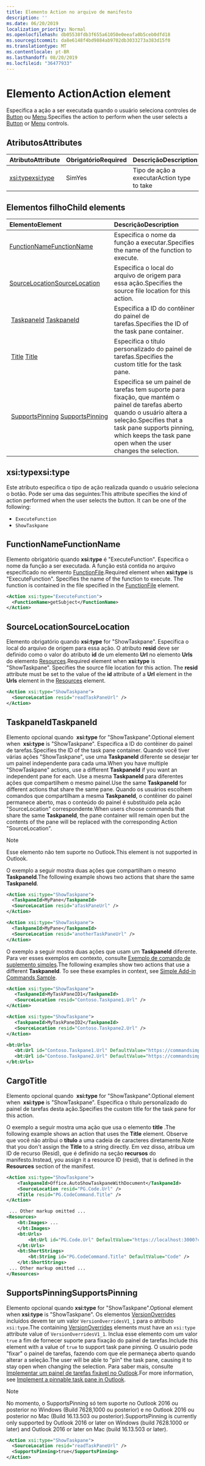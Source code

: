 ```yaml
---
title: Elemento Action no arquivo de manifesto
description: ''
ms.date: 06/20/2019
localization_priority: Normal
ms.openlocfilehash: db05538fdb3f655a61050e0eeafa0b5ceb0dfd18
ms.sourcegitcommit: da8e6148f4bd9884ab9702db3033273a383d15f0
ms.translationtype: MT
ms.contentlocale: pt-BR
ms.lasthandoff: 08/20/2019
ms.locfileid: "36477933"
---
```

# <a name="action-element"></a><span data-ttu-id="3e5f6-102">Elemento Action</span><span class="sxs-lookup"><span data-stu-id="3e5f6-102">Action element</span></span>

<span data-ttu-id="3e5f6-103">Especifica a ação a ser executada quando o usuário seleciona controles de [Button](control.md#button-control) ou [Menu](control.md#menu-dropdown-button-controls).</span><span class="sxs-lookup"><span data-stu-id="3e5f6-103">Specifies the action to perform when the user selects a  [Button](control.md#button-control) or [Menu](control.md#menu-dropdown-button-controls) controls.</span></span>

## <a name="attributes"></a><span data-ttu-id="3e5f6-104">Atributos</span><span class="sxs-lookup"><span data-stu-id="3e5f6-104">Attributes</span></span>

|  <span data-ttu-id="3e5f6-105">Atributo</span><span class="sxs-lookup"><span data-stu-id="3e5f6-105">Attribute</span></span>  |  <span data-ttu-id="3e5f6-106">Obrigatório</span><span class="sxs-lookup"><span data-stu-id="3e5f6-106">Required</span></span>  |  <span data-ttu-id="3e5f6-107">Descrição</span><span class="sxs-lookup"><span data-stu-id="3e5f6-107">Description</span></span>  |
|:-----|:-----|:-----|
|  [<span data-ttu-id="3e5f6-108">xsi:type</span><span class="sxs-lookup"><span data-stu-id="3e5f6-108">xsi:type</span></span>](#xsitype)  |  <span data-ttu-id="3e5f6-109">Sim</span><span class="sxs-lookup"><span data-stu-id="3e5f6-109">Yes</span></span>  | <span data-ttu-id="3e5f6-110">Tipo de ação a executar</span><span class="sxs-lookup"><span data-stu-id="3e5f6-110">Action type to take</span></span>|

## <a name="child-elements"></a><span data-ttu-id="3e5f6-111">Elementos filho</span><span class="sxs-lookup"><span data-stu-id="3e5f6-111">Child elements</span></span>

|  <span data-ttu-id="3e5f6-112">Elemento</span><span class="sxs-lookup"><span data-stu-id="3e5f6-112">Element</span></span> |  <span data-ttu-id="3e5f6-113">Descrição</span><span class="sxs-lookup"><span data-stu-id="3e5f6-113">Description</span></span>  |
|:-----|:-----|
|  [<span data-ttu-id="3e5f6-114">FunctionName</span><span class="sxs-lookup"><span data-stu-id="3e5f6-114">FunctionName</span></span>](#functionname) |    <span data-ttu-id="3e5f6-115">Especifica o nome da função a executar.</span><span class="sxs-lookup"><span data-stu-id="3e5f6-115">Specifies the name of the function to execute.</span></span> |
|  [<span data-ttu-id="3e5f6-116">SourceLocation</span><span class="sxs-lookup"><span data-stu-id="3e5f6-116">SourceLocation</span></span>](#sourcelocation) |    <span data-ttu-id="3e5f6-117">Especifica o local do arquivo de origem para essa ação.</span><span class="sxs-lookup"><span data-stu-id="3e5f6-117">Specifies the source file location for this action.</span></span> |
| <span data-ttu-id="3e5f6-118"> [TaskpaneId](#taskpaneid)</span><span class="sxs-lookup"><span data-stu-id="3e5f6-118"> [TaskpaneId](#taskpaneid)</span></span> | <span data-ttu-id="3e5f6-119">Especifica a ID do contêiner do painel de tarefas.</span><span class="sxs-lookup"><span data-stu-id="3e5f6-119">Specifies the ID of the task pane container.</span></span>|
| <span data-ttu-id="3e5f6-120"> [Title](#title)</span><span class="sxs-lookup"><span data-stu-id="3e5f6-120"> [Title](#title)</span></span> | <span data-ttu-id="3e5f6-121">Especifica o título personalizado do painel de tarefas.</span><span class="sxs-lookup"><span data-stu-id="3e5f6-121">Specifies the custom title for the task pane.</span></span>|
| <span data-ttu-id="3e5f6-122"> [SupportsPinning](#supportspinning)</span><span class="sxs-lookup"><span data-stu-id="3e5f6-122"> [SupportsPinning](#supportspinning)</span></span> | <span data-ttu-id="3e5f6-123">Especifica se um painel de tarefas tem suporte para fixação, que mantém o painel de tarefas aberto quando o usuário altera a seleção.</span><span class="sxs-lookup"><span data-stu-id="3e5f6-123">Specifies that a task pane supports pinning, which keeps the task pane open when the user changes the selection.</span></span>|
  

## <a name="xsitype"></a><span data-ttu-id="3e5f6-124">xsi:type</span><span class="sxs-lookup"><span data-stu-id="3e5f6-124">xsi:type</span></span>

<span data-ttu-id="3e5f6-p101">Este atributo especifica o tipo de ação realizada quando o usuário seleciona o botão. Pode ser uma das seguintes:</span><span class="sxs-lookup"><span data-stu-id="3e5f6-p101">This attribute specifies the kind of action performed when the user selects the button. It can be one of the following:</span></span>

- `ExecuteFunction`
- `ShowTaskpane`

## <a name="functionname"></a><span data-ttu-id="3e5f6-127">FunctionName</span><span class="sxs-lookup"><span data-stu-id="3e5f6-127">FunctionName</span></span>

<span data-ttu-id="3e5f6-p102">Elemento obrigatório quando **xsi:type** é "ExecuteFunction". Especifica o nome da função a ser executada. A função está contida no arquivo especificado no elemento [FunctionFile](functionfile.md).</span><span class="sxs-lookup"><span data-stu-id="3e5f6-p102">Required element when **xsi:type** is "ExecuteFunction". Specifies the name of the function to execute. The function is contained in the file specified in the [FunctionFile](functionfile.md) element.</span></span>

```xml
<Action xsi:type="ExecuteFunction">
  <FunctionName>getSubject</FunctionName>
</Action>
```

## <a name="sourcelocation"></a><span data-ttu-id="3e5f6-131">SourceLocation</span><span class="sxs-lookup"><span data-stu-id="3e5f6-131">SourceLocation</span></span>

<span data-ttu-id="3e5f6-p103">Elemento obrigatório quando **xsi:type** for "ShowTaskpane". Especifica o local do arquivo de origem para essa ação. O atributo **resid** deve ser definido como o valor do atributo **id** de um elemento **Url** no elemento **Urls** do elemento [Resources](resources.md).</span><span class="sxs-lookup"><span data-stu-id="3e5f6-p103">Required element when  **xsi:type** is "ShowTaskpane". Specifies the source file location for this action. The **resid** attribute must be set to the value of the **id** attribute of a **Url** element in the **Urls** element in the [Resources](resources.md) element.</span></span>

```xml
<Action xsi:type="ShowTaskpane">
  <SourceLocation resid="readTaskPaneUrl" />
</Action>
```  

## <a name="taskpaneid"></a><span data-ttu-id="3e5f6-135">TaskpaneId</span><span class="sxs-lookup"><span data-stu-id="3e5f6-135">TaskpaneId</span></span>

<span data-ttu-id="3e5f6-136">Elemento opcional quando  **xsi:type** for "ShowTaskpane".</span><span class="sxs-lookup"><span data-stu-id="3e5f6-136">Optional element when  **xsi:type** is "ShowTaskpane".</span></span> <span data-ttu-id="3e5f6-137">Especifica a ID do contêiner do painel de tarefas.</span><span class="sxs-lookup"><span data-stu-id="3e5f6-137">Specifies the ID of the task pane container.</span></span> <span data-ttu-id="3e5f6-138">Quando você tiver várias ações "ShowTaskpane", use uma **TaskpaneId** diferente se desejar ter um painel independente para cada uma.</span><span class="sxs-lookup"><span data-stu-id="3e5f6-138">When you have multiple "ShowTaskpane" actions, use a different **TaskpaneId** if you want an independent pane for each.</span></span> <span data-ttu-id="3e5f6-139">Use a mesma **TaskpaneId** para diferentes ações que compartilhem o mesmo painel.</span><span class="sxs-lookup"><span data-stu-id="3e5f6-139">Use the same **TaskpaneId** for  different actions that share the same pane.</span></span> <span data-ttu-id="3e5f6-140">Quando os usuários escolhem comandos que compartilham a mesma **TaskpaneId**, o contêiner do painel permanece aberto, mas o conteúdo do painel é substituído pela ação "SourceLocation" correspondente.</span><span class="sxs-lookup"><span data-stu-id="3e5f6-140">When users choose commands that share the same **TaskpaneId**, the pane container will remain open but the contents of the pane will be replaced with the corresponding Action "SourceLocation".</span></span>

> [!NOTE]
> <span data-ttu-id="3e5f6-141">Esse elemento não tem suporte no Outlook.</span><span class="sxs-lookup"><span data-stu-id="3e5f6-141">This element is not supported in Outlook.</span></span>

<span data-ttu-id="3e5f6-142">O exemplo a seguir mostra duas ações que compartilham o mesmo **TaskpaneId**.</span><span class="sxs-lookup"><span data-stu-id="3e5f6-142">The following example shows two actions that share the same **TaskpaneId**.</span></span>

```xml
<Action xsi:type="ShowTaskpane">
  <TaskpaneId>MyPane</TaskpaneId>
  <SourceLocation resid="aTaskPaneUrl" />
</Action>

<Action xsi:type="ShowTaskpane">
  <TaskpaneId>MyPane</TaskpaneId>
  <SourceLocation resid="anotherTaskPaneUrl" />
</Action>
```  

<span data-ttu-id="3e5f6-p105">O exemplo a seguir mostra duas ações que usam um **TaskpaneId** diferente. Para ver esses exemplos em contexto, consulte [Exemplo de comando de suplemento simples](https://github.com/OfficeDev/Office-Add-in-Commands-Samples/blob/master/Simple/Manifest/SimpleAddin.xml).</span><span class="sxs-lookup"><span data-stu-id="3e5f6-p105">The following examples show two actions that use a different **TaskpaneId**. To see these examples in context, see [Simple Add-in Commands Sample](https://github.com/OfficeDev/Office-Add-in-Commands-Samples/blob/master/Simple/Manifest/SimpleAddin.xml).</span></span>

```xml
<Action xsi:type="ShowTaskpane">
   <TaskpaneId>MyTaskPaneID1</TaskpaneId>
   <SourceLocation resid="Contoso.Taskpane1.Url" />
</Action>

<Action xsi:type="ShowTaskpane">
   <TaskpaneId>MyTaskPaneID2</TaskpaneId>
   <SourceLocation resid="Contoso.Taskpane2.Url" />
</Action>
```  

```xml
<bt:Urls>
   <bt:Url id="Contoso.Taskpane1.Url" DefaultValue="https://commandsimple.azurewebsites.net/Taskpane.html" />
   <bt:Url id="Contoso.Taskpane2.Url" DefaultValue="https://commandsimple.azurewebsites.net/Taskpane2.html" />
</bt:Urls>
```  

## <a name="title"></a><span data-ttu-id="3e5f6-145">Cargo</span><span class="sxs-lookup"><span data-stu-id="3e5f6-145">Title</span></span>

<span data-ttu-id="3e5f6-146">Elemento opcional quando  **xsi:type** for "ShowTaskpane".</span><span class="sxs-lookup"><span data-stu-id="3e5f6-146">Optional element when  **xsi:type** is "ShowTaskpane".</span></span> <span data-ttu-id="3e5f6-147">Especifica o título personalizado do painel de tarefas desta ação.</span><span class="sxs-lookup"><span data-stu-id="3e5f6-147">Specifies the custom title for the task pane for this action.</span></span>

<span data-ttu-id="3e5f6-148">O exemplo a seguir mostra uma ação que usa o elemento **title** .</span><span class="sxs-lookup"><span data-stu-id="3e5f6-148">The following example shows an action that uses the **Title** element.</span></span> <span data-ttu-id="3e5f6-149">Observe que você não atribui o **título** a uma cadeia de caracteres diretamente.</span><span class="sxs-lookup"><span data-stu-id="3e5f6-149">Note that you don't assign the **Title** to a string directly.</span></span> <span data-ttu-id="3e5f6-150">Em vez disso, atribua um ID de recurso (Resid), que é definido na seção **recursos** do manifesto.</span><span class="sxs-lookup"><span data-stu-id="3e5f6-150">Instead, you assign it a resource ID (resid), that is defined in the **Resources** section of the manifest.</span></span>

```xml
<Action xsi:type="ShowTaskpane">
    <TaskpaneId>Office.AutoShowTaskpaneWithDocument</TaskpaneId>
    <SourceLocation resid="PG.Code.Url" />
    <Title resid="PG.CodeCommand.Title" />
</Action>

 ... Other markup omitted ...
<Resources>
    <bt:Images> ...
    </bt:Images>
    <bt:Urls>
        <bt:Url id="PG.Code.Url" DefaultValue="https://localhost:3000?commands=1" />
    </bt:Urls>
    <bt:ShortStrings>
        <bt:String id="PG.CodeCommand.Title" DefaultValue="Code" />
    </bt:ShortStrings>
 ... Other markup omitted ...
</Resources>
```

## <a name="supportspinning"></a><span data-ttu-id="3e5f6-151">SupportsPinning</span><span class="sxs-lookup"><span data-stu-id="3e5f6-151">SupportsPinning</span></span>

<span data-ttu-id="3e5f6-152">Elemento opcional quando **xsi:type** for "ShowTaskpane".</span><span class="sxs-lookup"><span data-stu-id="3e5f6-152">Optional element when **xsi:type** is "ShowTaskpane".</span></span> <span data-ttu-id="3e5f6-153">Os elementos [VersionOverrides](versionoverrides.md) incluídos devem ter um valor `VersionOverridesV1_1` para o atributo `xsi:type`.</span><span class="sxs-lookup"><span data-stu-id="3e5f6-153">The containing [VersionOverrides](versionoverrides.md) elements must have an `xsi:type` attribute value of `VersionOverridesV1_1`.</span></span> <span data-ttu-id="3e5f6-154">Inclua esse elemento com um valor `true` a fim de fornecer suporte para fixação do painel de tarefas.</span><span class="sxs-lookup"><span data-stu-id="3e5f6-154">Include this element with a value of `true` to support task pane pinning.</span></span> <span data-ttu-id="3e5f6-155">O usuário pode "fixar" o painel de tarefas, fazendo com que ele permaneça aberto quando alterar a seleção.</span><span class="sxs-lookup"><span data-stu-id="3e5f6-155">The user will be able to "pin" the task pane, causing it to stay open when changing the selection.</span></span> <span data-ttu-id="3e5f6-156">Para saber mais, consulte [Implementar um painel de tarefas fixável no Outlook](/outlook/add-ins/pinnable-taskpane).</span><span class="sxs-lookup"><span data-stu-id="3e5f6-156">For more information, see [Implement a pinnable task pane in Outlook](/outlook/add-ins/pinnable-taskpane).</span></span>

> [!NOTE]
> <span data-ttu-id="3e5f6-157">No momento, o SupportsPinning só tem suporte no Outlook 2016 ou posterior no Windows (Build 7628,1000 ou posterior) e no Outlook 2016 ou posterior no Mac (Build 16.13.503 ou posterior).</span><span class="sxs-lookup"><span data-stu-id="3e5f6-157">SupportsPinning is currently only supported by Outlook 2016 or later on Windows (build 7628.1000 or later) and Outlook 2016 or later on Mac (build 16.13.503 or later).</span></span>

```xml
<Action xsi:type="ShowTaskpane">
  <SourceLocation resid="readTaskPaneUrl" />
  <SupportsPinning>true</SupportsPinning>
</Action>
```
